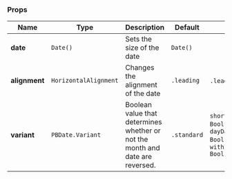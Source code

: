 ### Props
| Name | Type | Description | Default | Values |
| --- | ----------- | --------- | --------- | --------- |
| **date** | `Date()` |Sets the size of the date | `Date()` |   |
| **alignment** | `HorizontalAlignment` | Changes the alignment of the date | `.leading` | `.leading` `.trailing` |
| **variant** | `PBDate.Variant` | Boolean value that determines whether or not the month and date are reversed. | `.standard` |  `short(showIcon: Bool)`, `standard`, `dayDate(showYear: Bool)`, `withIcon(isStandard: Bool)` |
